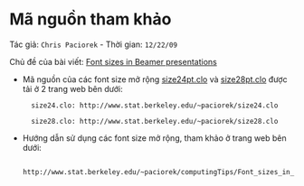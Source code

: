 # Mã nguồn tham khảo

Tác giả: `Chris Paciorek` - Thời gian: `12/22/09`

Chủ đề của bài viết: [Font sizes in Beamer presentations](http://www.stat.berkeley.edu/~paciorek/computingTips/Font_sizes_in_Beamer_presen.html)

* Mã nguồn của các font size mở rộng [size24pt.clo](http://www.stat.berkeley.edu/~paciorek/size24.clo) và 
[size28pt.clo](http://www.stat.berkeley.edu/~paciorek/size28.clo) được tải ở 2 trang web bên dưới:

		size24.clo: http://www.stat.berkeley.edu/~paciorek/size24.clo
		
		size28.clo: http://www.stat.berkeley.edu/~paciorek/size28.clo
		
* Hướng dẫn sử dụng các font size mở rộng, tham khảo ở trang web bên dưới:

		http://www.stat.berkeley.edu/~paciorek/computingTips/Font_sizes_in_Beamer_presen.html
